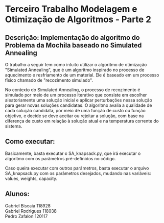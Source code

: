 # Terceiro Trabalho Modelagem e Otimização de Algoritmos - Parte 2

## Descrição: Implementação do algoritmo do Problema da Mochila baseado no Simulated Annealing

O trabalho a seguir tem como intuito utilizar o algoritmo de otimização "Simulated Annealing", que é um algoritmo inspirado no processo de aquecimento e resfriamento de um material. Ele é baseado em um processo físico chamado de "recozimento simulado".

No contexto do Simulated Annealing, o processo de recozimento é simulado por meio de um processo iterativo que consiste em escolher aleatoriamente uma solução inicial e aplicar perturbações nessa solução para gerar novas soluções candidatas. O algoritmo avalia a qualidade de cada solução candidata, por meio de uma função de custo ou função objetivo, e decide se
deve aceitar ou rejeitar a solução, com base na diferença de custo em relação à solução atual e na temperatura corrente do sistema.

## Como executar:

Basicamente, basta executar o SA_knapsack.py, que irá executar o algoritmo com os parâmetros pré-definidos no código.

Caso queira executar com outros parâmetros, basta executar o arquivo SA_knapsack.py com os parâmetros desejados, mudando nas variáveis: values, weights, capacity.

## Alunos:

Gabriel Biscaia 118928  
Gabriel Rodrigues 118038  
Pedro Zafalon 120117
